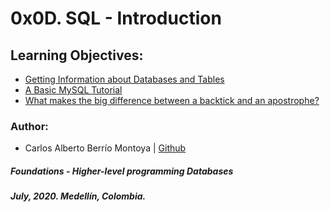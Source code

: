 # 0x0D. SQL - Introduction

## Learning Objectives:

* [Getting Information about Databases and Tables](https://www.informit.com/articles/article.aspx?p=30875&seqNum=4)
* [A Basic MySQL Tutorial](https://www.digitalocean.com/community/tutorials/a-basic-mysql-tutorial)
* [What makes the big difference between a backtick and an apostrophe?](https://stackoverflow.com/questions/29402361/what-makes-the-big-difference-between-a-backtick-and-an-apostrophe/29402458)

### Author:
* Carlos Alberto Berrío Montoya | [Github](https://github.com/carlosberrio)

##### Foundations - Higher-level programming  Databases
##### July, 2020. Medellín, Colombia.
